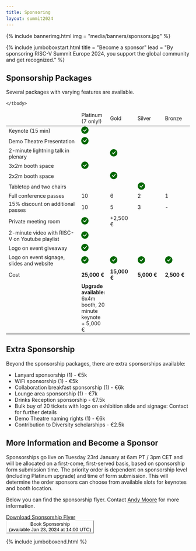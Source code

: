 ```yaml
---
title: Sponsoring
layout: summit2024
---
```


{% include bannerimg.html
    img = "media/banners/sponsors.jpg"
%}

{% include jumboboxstart.html
    title = "Become a sponsor"
    lead = "By sponsoring RISC-V Summit Europe 2024, you support the global community and get recognized."
%}

## Sponsorship Packages

Several packages with varying features are available.

<table cellpadding="4" class="sponsor-table">
    <thead>
        <tr>
            <td width="40%"></td>
            <td width="15%" class="sponsor-platinum">Platinum <br/>(7 only!)</td>
            <td width="15%" class="sponsor-gold">Gold</td>
            <td width="15%" class="sponsor-silver">Silver</td>
            <td width="15%" class="sponsor-bronze">Bronze</td>
        </tr>
    </thead>
    <tbody>
        <tr>
            <td>Keynote (15 min)</td>
            <td class="sponsor-platinum"><img src="/assets/icons/check-circle-fill-green.svg" height="20"></td>
            <td class="sponsor-gold"></td>
            <td class="sponsor-silver"></td>
            <td class="sponsor-bronze"></td>
        </tr>
        <tr>
            <td>Demo Theatre Presentation</td>
            <td class="sponsor-platinum"><img src="/assets/icons/check-circle-fill-green.svg" height="20"></td>
            <td class="sponsor-gold"></td>
            <td class="sponsor-silver"></td>
            <td class="sponsor-bronze"></td>
        </tr>
        <tr>
            <td>2-minute lightning talk in plenary</td>
            <td class="sponsor-platinum"></td>
            <td class="sponsor-gold"><img src="/assets/icons/check-circle-fill-green.svg" height="20"></td>
            <td class="sponsor-silver"></td>
            <td class="sponsor-bronze"></td>
        </tr>
        <tr>
            <td>3x2m booth space</td>
            <td class="sponsor-platinum"><img src="/assets/icons/check-circle-fill-green.svg" height="20"></td>
            <td class="sponsor-gold"></td>
            <td class="sponsor-silver"></td>
            <td class="sponsor-bronze"></td>
        </tr>
        <tr>
            <td>2x2m booth space</td>
            <td class="sponsor-platinum"></td>
            <td class="sponsor-gold"><img src="/assets/icons/check-circle-fill-green.svg" height="20"></td>
            <td class="sponsor-silver"></td>
            <td class="sponsor-bronze"></td>
        </tr>
        <tr>
            <td>Tabletop and two chairs</td>
            <td class="sponsor-platinum"></td>
            <td class="sponsor-gold"></td>
            <td class="sponsor-silver"><img src="/assets/icons/check-circle-fill-green.svg" height="20"></td>
            <td class="sponsor-bronze"></td>
        </tr>
        <tr>
            <td>Full conference passes</td>
            <td class="sponsor-platinum">10</td>
            <td class="sponsor-gold">6</td>
            <td class="sponsor-silver">2</td>
            <td class="sponsor-bronze">1</td>
        </tr>
        <tr>
            <td>15% discount on additional passes</td>
            <td class="sponsor-platinum">10</td>
            <td class="sponsor-gold">5</td>
            <td class="sponsor-silver">3</td>
            <td class="sponsor-bronze">-</td>
        </tr>
        <tr>
            <td>Private meeting room</td>
            <td class="sponsor-platinum"><img src="/assets/icons/check-circle-fill-green.svg" height="20"></td>
            <td class="sponsor-gold">+2,500 €</td>
            <td class="sponsor-silver"></td>
            <td class="sponsor-bronze"></td>
        </tr>
        <tr>
            <td>2-minute video with RISC-V on Youtube playlist</td>
            <td class="sponsor-platinum"><img src="/assets/icons/check-circle-fill-green.svg" height="20"></td>
            <td class="sponsor-gold"></td>
            <td class="sponsor-silver"></td>
            <td class="sponsor-bronze"></td>
        </tr>
        <tr>
            <td>Logo on event giveaway</td>
            <td class="sponsor-platinum"><img src="/assets/icons/check-circle-fill-green.svg" height="20"></td>
            <td class="sponsor-gold"></td>
            <td class="sponsor-silver"></td>
            <td class="sponsor-bronze"></td>
        </tr>
        <tr>
            <td>Logo on event signage, slides and website</td>
            <td class="sponsor-platinum"><img src="/assets/icons/check-circle-fill-green.svg" height="20"></td>
            <td class="sponsor-gold"><img src="/assets/icons/check-circle-fill-green.svg" height="20"></td>
            <td class="sponsor-silver"><img src="/assets/icons/check-circle-fill-green.svg" height="20"></td>
            <td class="sponsor-bronze"><img src="/assets/icons/check-circle-fill-green.svg" height="20"></td>
        </tr>
        <tr>
            <td>Cost</td>
            <td class="sponsor-platinum"><strong>25,000 €</strong></td>
            <td class="sponsor-gold"><strong>15,000 €</strong></td>
            <td class="sponsor-silver"><strong>5,000 €</strong></td>
            <td class="sponsor-bronze"><strong>2,500 €</strong></td>
        </tr>
        <tr>
            <td></td>
            <td class="sponsor-platinum"><strong>Upgrade available:</strong><br/>6x4m booth, 20 minute keynote<br/>+ 5,000 €</td>
            <td></td>
            <td></td>
            <td></td>
        </tr>

    </tbody>
</table>

## Extra Sponsorship

Beyond the sponsorship packages, there are extra sponsorships available:

- Lanyard sponsorship (1) - €5k
- WiFi sponsorship (1) - €5k
- Collaboration breakfast sponsorship (1) - €6k
- Lounge area sponsorship (1) - €7k
- Drinks Reception sponsorship - €7.5k
- Bulk buy of 20 tickets with logo on exhibition slide and signage: Contact for further details
- Demo Theatre naming rights (1) - €6k
- Contribution to Diversity scholarships - €2.5k

## More Information and Become a Sponsor

Sponsorships go live on Tuesday 23rd January at 6am PT / 3pm CET and will be allocated on a first-come, first-served basis, based on sponsorship form submission time. The priority order is dependent on sponsorship level (including Platinum upgrade) and time of form submission. This will determine the order sponsors can choose from available slots for keynotes and booth location.

Below you can find the sponsorship flyer. Contact [Andy Moore](mailto:andy@riscv.org) for more information.

<div class="container">
    <div class="row">
        <div class="col-lg-6 my-2 d-flex justify-content-center align-items-center">
            <a href="media/RISC-VSummitEuropeSponsorship2024.pdf" role="button" class="btn btn-lg" style="background-color: var(--riscv-y); border-color: var(--riscv-y);">Download Sponsorship Flyer</a>
        </div>
        <div class="col-lg-6 my-2 d-flex justify-content-center">
<button type="button" class="btn btn-lg disabled" style="background-color: var(--riscv-y); border-color: var(--riscv-y);">Book Sponsorship<br/>(available Jan 23, 2024 at 14:00 UTC)</button>
        </div>
    </div>
</div>

{% include jumboboxend.html %}
